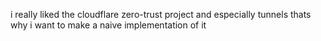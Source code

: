 i really liked the cloudflare zero-trust project and especially tunnels
thats why i want to make a naive implementation of it
